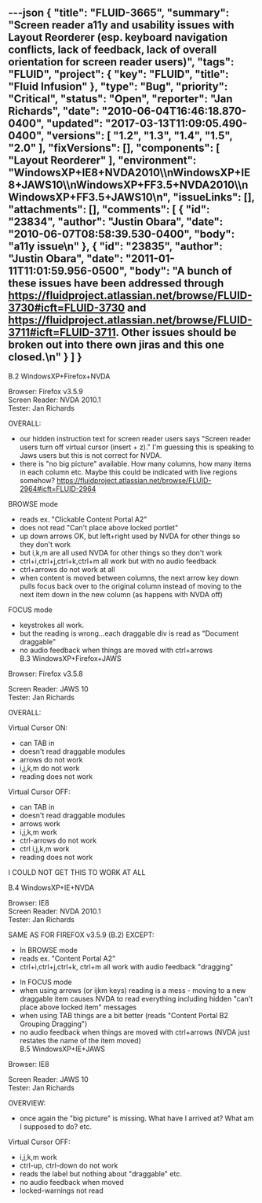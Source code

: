 ---json
{
  "title": "FLUID-3665",
  "summary": "Screen reader a11y and usability issues with Layout Reorderer (esp. keyboard navigation conflicts, lack of feedback, lack of overall orientation for screen reader users)",
  "tags": "FLUID",
  "project": {
    "key": "FLUID",
    "title": "Fluid Infusion"
  },
  "type": "Bug",
  "priority": "Critical",
  "status": "Open",
  "reporter": "Jan Richards",
  "date": "2010-06-04T16:46:18.870-0400",
  "updated": "2017-03-13T11:09:05.490-0400",
  "versions": [
    "1.2",
    "1.3",
    "1.4",
    "1.5",
    "2.0"
  ],
  "fixVersions": [],
  "components": [
    "Layout Reorderer"
  ],
  "environment": "WindowsXP+IE8+NVDA2010\\\nWindowsXP+IE8+JAWS10\\\nWindowsXP+FF3.5+NVDA2010\\\nWindowsXP+FF3.5+JAWS10\n",
  "issueLinks": [],
  "attachments": [],
  "comments": [
    {
      "id": "23834",
      "author": "Justin Obara",
      "date": "2010-06-07T08:58:39.530-0400",
      "body": "a11y issue\n"
    },
    {
      "id": "23835",
      "author": "Justin Obara",
      "date": "2011-01-11T11:01:59.956-0500",
      "body": "A bunch of these issues have been addressed through <https://fluidproject.atlassian.net/browse/FLUID-3730#icft=FLUID-3730> and <https://fluidproject.atlassian.net/browse/FLUID-3711#icft=FLUID-3711>. Other issues should be broken out into there own jiras and this one closed.\n"
    }
  ]
}
---
B.2 WindowsXP+Firefox+NVDA

Browser: Firefox v3.5.9\
Screen Reader: NVDA 2010.1\
Tester: Jan Richards

OVERALL:

* our hidden instruction text for screen reader users says "Screen reader users turn off virtual cursor (insert + z)." I'm guessing this is speaking to Jaws users but this is not correct for NVDA.
* there is "no big picture" available. How many columns, how many items in each column etc. Maybe this could be indicated with live regions somehow? <https://fluidproject.atlassian.net/browse/FLUID-2964#icft=FLUID-2964>

BROWSE mode

* reads ex. "Clickable Content Portal A2"
* does not read "Can't place above locked portlet"
* up down arrows OK, but left+right used by NVDA  for other things so they don't work
* but i,k,m are all used NVDA for other things so they don't work
* ctrl+i,ctrl+j,ctrl+k,ctrl+m all work but with no audio feedback
* ctrl+arrows do not work at all
* when content is moved between columns, the next arrow key down pulls focus back over to the original column instead of moving to the next item down in the new column (as happens with NVDA off)

FOCUS mode

* keystrokes all work.
* but the reading is wrong...each draggable div is read as "Document draggable"
* no audio feedback when things are moved with ctrl+arrows\
  B.3 WindowsXP+Firefox+JAWS

Browser: Firefox v3.5.8

Screen Reader: JAWS 10\
Tester: Jan Richards

OVERALL:

Virtual Cursor ON:

* can TAB in
* doesn't read draggable modules
* arrows do not work
* i,j,k,m do not work
* reading does not work

Virtual Cursor OFF:

* can TAB in
* doesn't read draggable modules
* arrows work
* i,j,k,m work
* ctrl-arrows do not work
* ctrl i,j,k,m work
* reading does not work

I COULD NOT GET THIS TO WORK AT ALL

B.4 WindowsXP+IE+NVDA

Browser: IE8\
Screen Reader: NVDA 2010.1\
Tester: Jan Richards

SAME AS FOR FIREFOX v3.5.9 (B.2) EXCEPT:

* In BROWSE mode
* reads ex. "Content Portal A2"
* ctrl+i,ctrl+j,ctrl+k, ctrl+m all work with audio feedback "dragging"

- In FOCUS mode
- when using arrows (or ijkm keys) reading is a mess - moving to a new draggable item causes NVDA to read everything including hidden "can't place above locked item" messages
- when using TAB things are a bit better (reads "Content Portal B2 Grouping Dragging")
- no audio feedback when things are moved with ctrl+arrows (NVDA just restates the name of the item moved)\
  B.5 WindowsXP+IE+JAWS

Browser: IE8

Screen Reader: JAWS 10\
Tester: Jan Richards

OVERVIEW:

* once again the "big picture" is missing. What have I arrived at? What am I supposed to do? etc.

Virtual Cursor OFF:

* i,j,k,m work
* ctrl-up, ctrl-down do not work
* reads the label but nothing about "draggable" etc.
* no audio feedback when moved
* locked-warnings not read

        